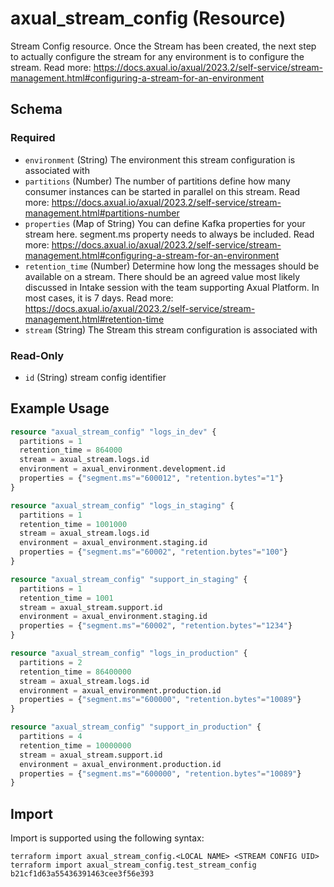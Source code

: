 # axual_stream_config (Resource)

Stream Config resource. Once the Stream has been created, the next step to actually configure the stream for any environment is to configure the stream. Read more: https://docs.axual.io/axual/2023.2/self-service/stream-management.html#configuring-a-stream-for-an-environment

<!-- schema generated by tfplugindocs -->
## Schema

### Required

- `environment` (String) The environment this stream configuration is associated with
- `partitions` (Number) The number of partitions define how many consumer instances can be started in parallel on this stream. Read more: https://docs.axual.io/axual/2023.2/self-service/stream-management.html#partitions-number
- `properties` (Map of String) You can define Kafka properties for your stream here. segment.ms property needs to always be included. Read more: https://docs.axual.io/axual/2023.2/self-service/stream-management.html#configuring-a-stream-for-an-environment
- `retention_time` (Number) Determine how long the messages should be available on a stream. There should be an agreed value most likely discussed in Intake session with the team supporting Axual Platform. In most cases, it is 7 days. Read more: https://docs.axual.io/axual/2023.2/self-service/stream-management.html#retention-time
- `stream` (String) The Stream this stream configuration is associated with

### Read-Only

- `id` (String) stream config identifier

## Example Usage

```terraform
resource "axual_stream_config" "logs_in_dev" {
  partitions = 1
  retention_time = 864000
  stream = axual_stream.logs.id
  environment = axual_environment.development.id
  properties = {"segment.ms"="600012", "retention.bytes"="1"}
}

resource "axual_stream_config" "logs_in_staging" {
  partitions = 1
  retention_time = 1001000
  stream = axual_stream.logs.id
  environment = axual_environment.staging.id
  properties = {"segment.ms"="60002", "retention.bytes"="100"}
}

resource "axual_stream_config" "support_in_staging" {
  partitions = 1
  retention_time = 1001
  stream = axual_stream.support.id
  environment = axual_environment.staging.id
  properties = {"segment.ms"="60002", "retention.bytes"="1234"}
}

resource "axual_stream_config" "logs_in_production" {
  partitions = 2
  retention_time = 86400000
  stream = axual_stream.logs.id
  environment = axual_environment.production.id
  properties = {"segment.ms"="600000", "retention.bytes"="10089"}
}

resource "axual_stream_config" "support_in_production" {
  partitions = 4
  retention_time = 10000000
  stream = axual_stream.support.id
  environment = axual_environment.production.id
  properties = {"segment.ms"="600000", "retention.bytes"="10089"}
}
```

## Import

Import is supported using the following syntax:

```shell
terraform import axual_stream_config.<LOCAL NAME> <STREAM CONFIG UID>
terraform import axual_stream_config.test_stream_config b21cf1d63a55436391463cee3f56e393
```
